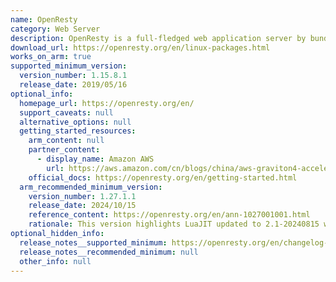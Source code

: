 ```yaml
---
name: OpenResty
category: Web Server
description: OpenResty is a full-fledged web application server by bundling the standard nginx core, lots of 3rd-party nginx modules, as well as most of their external dependencies.
download_url: https://openresty.org/en/linux-packages.html
works_on_arm: true
supported_minimum_version:
  version_number: 1.15.8.1
  release_date: 2019/05/16
optional_info:
  homepage_url: https://openresty.org/en/
  support_caveats: null
  alternative_options: null
  getting_started_resources:
    arm_content: null
    partner_content:
      - display_name: Amazon AWS
        url: https://aws.amazon.com/cn/blogs/china/aws-graviton4-accelerates-apache-apisix-message-processing/
    official_docs: https://openresty.org/en/getting-started.html
  arm_recommended_minimum_version:
    version_number: 1.27.1.1
    release_date: 2024/10/15
    reference_content: https://openresty.org/en/ann-1027001001.html
    rationale: This version highlights LuaJIT updated to 2.1-20240815 with various optimizations and bugfixes, including Improved error handling and stack overflow management, enhanced cross-32/64 bit and deterministic bytecode generation, etc. Also added http_v3_module and http_slice_module to official prebuilt packages.
optional_hidden_info:
  release_notes__supported_minimum: https://openresty.org/en/changelog-1015008.html
  release_notes__recommended_minimum: null
  other_info: null
---
```

